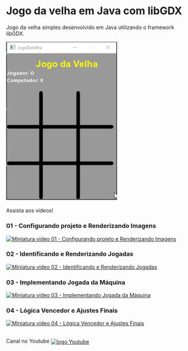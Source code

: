 # Jogo da velha em Java com libGDX
Jogo da velha simples desenvolvido em Java utilizando o framework libGDX.

<img width="300px" src="JogoDaVelha/assets/eclipse_mqdfr84Osz.gif">
<br/><br/>
Assista aos vídeos!

### 01 - Configurando projeto e Renderizando Imagens
<a href="https://youtu.be/sOrVoWUAqJU"><img width="250px" src="https://img.youtube.com/vi/sOrVoWUAqJU/0.jpg" alt="Miniatura vídeo 01 - Configurando projeto e Renderizando Imagens"></a>

### 02 - Identificando e Renderizando Jogadas
<a href="https://youtu.be/3-WHjRA6AAE"><img width="250px" src="https://img.youtube.com/vi/3-WHjRA6AAE/0.jpg" alt="Miniatura vídeo 02 - Identificando e Renderizando Jogadas"></a>

### 03 - Implementando Jogada da Máquina
<a href="https://youtu.be/kpzYJwoY-kA"><img width="250px" src="https://img.youtube.com/vi/kpzYJwoY-kA/0.jpg" alt="Miniatura vídeo 03 - Implementando Jogada da Máquina"></a>

### 04 - Lógica Vencedor e Ajustes Finais
<a href="https://youtu.be/S3_mV-QOP98"><img width="250px" src="https://img.youtube.com/vi/S3_mV-QOP98/0.jpg" alt="Miniatura vídeo 04 - Lógica Vencedor e Ajustes Finais"></a>

<br/>
Canal no Youtube 
<a href="https://www.youtube.com/@wellinson" target="_blank"><img align="center" alt="logo Youtube" src="https://img.shields.io/badge/YouTube-FF0000?style=for-the-badge&logo=youtube&logoColor=white"></a>

